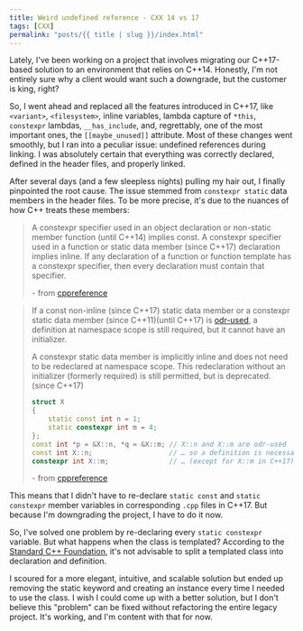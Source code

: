 ```yaml
---
title: Weird undefined reference - CXX 14 vs 17
tags: [CXX]
permalink: "posts/{{ title | slug }}/index.html"
---
```


Lately, I've been working on a project that involves migrating our C++17-based solution to an environment that relies on C++14. Honestly, I'm not entirely sure why a client would want such a downgrade, but the customer is king, right?

So, I went ahead and replaced all the features introduced in C++17, like `<variant>`, `<filesystem>`, inline variables, lambda capture of `*this`, `constexpr` lambdas, `__has_include`, and, regrettably, one of the most important ones, the `[[maybe_unused]]` attribute. Most of these changes went smoothly, but I ran into a peculiar issue: undefined references during linking. I was absolutely certain that everything was correctly declared, defined in the header files, and properly linked.

After several days (and a few sleepless nights) pulling my hair out, I finally pinpointed the root cause. The issue stemmed from `constexpr static` data members in the header files. To be more precise, it's due to the nuances of how C++ treats these members:

> A constexpr specifier used in an object declaration or non-static member function (until C++14) implies const. A constexpr specifier used in a function or static data member (since C++17) declaration implies inline. If any declaration of a function or function template has a constexpr specifier, then every declaration must contain that specifier. 
> 
> \- from [cppreference][cppref1]

> If a const non-inline (since C++17) static data member or a constexpr static data member (since C++11)(until C++17) is [odr-used][cppref3], a definition at namespace scope is still required, but it cannot have an initializer. 
> 
> A constexpr static data member is implicitly inline and does not need to be redeclared at namespace scope. This redeclaration without an initializer (formerly required) is still permitted, but is deprecated. (since C++17)
>
> ```cpp
> struct X
> {
>     static const int n = 1;
>     static constexpr int m = 4;
> };
> const int *p = &X::n, *q = &X::m; // X::n and X::m are odr-used
> const int X::n;                   // … so a definition is necessary
> constexpr int X::m;               // … (except for X::m in C++17)
> ```
>
> \- from [cppreference][cppref2]

This means that I didn't have to re-declare `static const` and `static constexpr` member variables in corresponding `.cpp` files in C++17. But because I'm downgrading the project, I have to do it now.

So, I've solved one problem by re-declaring every `static constexpr` variable. But what happens when the class is templated? According to the [Standard C++ Foundation][isocpp], it's not advisable to split a templated class into declaration and definition.

I scoured for a more elegant, intuitive, and scalable solution but ended up removing the static keyword and creating an instance every time I needed to use the class. I wish I could come up with a better solution, but I don't believe this "problem" can be fixed without refactoring the entire legacy project. It's working, and I'm content with that for now.

[cppref1]: https://en.cppreference.com/w/cpp/language/constexpr
[cppref2]: https://en.cppreference.com/w/cpp/language/static
[cppref3]: https://en.cppreference.com/w/cpp/language/definition#ODR-use
[isocpp]: https://isocpp.org/wiki/faq/templates#templates-defn-vs-decl
[stackoverflow1]: https://stackoverflow.com/questions/52251833/is-static-constexpr-variable-odr-used